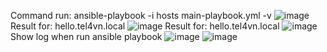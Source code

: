 Command run: ansible-playbook -i hosts  main-playbook.yml -v
![image](https://github.com/vytran4love/Ansible-TOOA08/assets/107416504/48dc7418-5c36-44f4-8648-484d087238a1)
Result for: hello.tel4vn.local
![image](https://github.com/vytran4love/Ansible-TOOA08/assets/107416504/8abc558f-0ae1-435f-aeb0-c24208b472f4)
Result for: hello.tel4vn.local
![image](https://github.com/vytran4love/Ansible-TOOA08/assets/107416504/bc0826f0-2faf-42b2-b357-48f0f817bd76)
Show log when run ansible playbook
![image](https://github.com/vytran4love/Ansible-TOOA08/assets/107416504/dcbdd31b-dee0-4fd3-8b24-670cedd17057)
![image](https://github.com/vytran4love/Ansible-TOOA08/assets/107416504/071c69b7-9c2c-4f96-a3bc-2a8bd2897d73)

